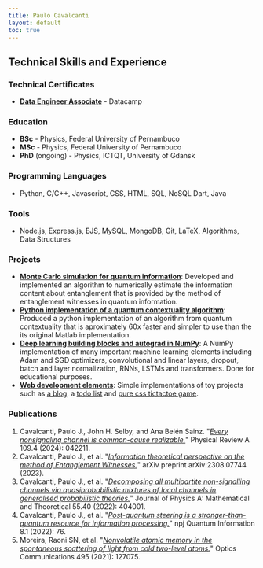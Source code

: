 ```yaml
---
title: Paulo Cavalcanti
layout: default
toc: true
---
```


## Technical Skills and Experience

### Technical Certificates

* [**Data Engineer Associate**](https://www.datacamp.com/certificate/DEA0013522191609) - Datacamp

### Education

* **BSc** - Physics, Federal University of Pernambuco
* **MSc** - Physics, Federal University of Pernambuco
* **PhD** (ongoing) - Physics, ICTQT, University of Gdansk

### Programming Languages

- Python, C/C++, Javascript, CSS, HTML, SQL, NoSQL Dart, Java

### Tools

- Node.js, Express.js, EJS, MySQL, MongoDB, Git, LaTeX, Algorithms, Data Structures

### Projects

* [**Monte Carlo simulation for quantum information**](https://github.com/pjcavalcanti/WitnessInformation): Developed and implemented an algorithm to numerically estimate the information content about entanglement that is provided by the method of entanglement witnesses in quantum information.
* [**Python implementation of a quantum contextuality algorithm**](https://github.com/pjcavalcanti/SimplexEmbeddingGPT): Produced a python implementation of an algorithm from quantum contextuality that is aproximately 60x faster and simpler to use than the its original Matlab implementation.
* [**Deep learning building blocks and autograd in NumPy**](https://github.com/pjcavalcanti/tocha): A NumPy implementation of many important machine learning elements including Adam and SGD optimizers, convolutional and linear layers, dropout, batch and layer normalization, RNNs, LSTMs and transformers. Done for educational purposes.
* [**Web development elements**](https://github.com/pjcavalcanti/): Simple implementations of toy projects such as [a blog](https://github.com/pjcavalcanti/blog), a [todo list](https://github.com/pjcavalcanti/todo_browser) and [pure css tictactoe game](https://github.com/pjcavalcanti/tictactoe_browser).

### Publications

1. Cavalcanti, Paulo J., John H. Selby, and Ana Belén Sainz. "[_Every nonsignaling channel is common-cause realizable._](https://journals.aps.org/pra/abstract/10.1103/PhysRevA.109.042211)" Physical Review A 109.4 (2024): 042211.
2. Cavalcanti, Paulo J., et al. "[_Information theoretical perspective on the method of Entanglement Witnesses._](https://arxiv.org/abs/2308.07744)" arXiv preprint arXiv:2308.07744 (2023).
3. Cavalcanti, Paulo J., et al. "[_Decomposing all multipartite non-signalling channels via quasiprobabilistic mixtures of local channels in generalised probabilistic theories._](https://iopscience.iop.org/article/10.1088/1751-8121/ac8ea4/meta)" Journal of Physics A: Mathematical and Theoretical 55.40 (2022): 404001.
4. Cavalcanti, Paulo J., et al. "[_Post-quantum steering is a stronger-than-quantum resource for information processing._](https://www.nature.com/articles/s41534-022-00574-8)" npj Quantum Information 8.1 (2022): 76.
5. Moreira, Raoni SN, et al. "[_Nonvolatile atomic memory in the spontaneous scattering of light from cold two-level atoms._](https://www.sciencedirect.com/science/article/abs/pii/S0030401821003242)" Optics Communications 495 (2021): 127075.

